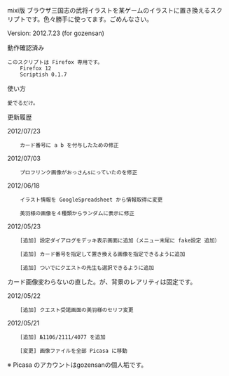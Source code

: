 
mixi版 ブラウザ三国志の武将イラストを某ゲームのイラストに置き換えるスクリプトです。色々勝手に使ってます。ごめんなさい。

Version: 2012.7.23 (for gozensan)

動作確認済み

    このスクリプトは Firefox 専用です。
        Firefox 12
        Scriptish 0.1.7

使い方

    愛でるだけ。

更新履歴

2012/07/23

        カード番号に a b を付与したための修正

2012/07/03

        プロフリンク画像がおっさんsにっていたのを修正

2012/06/18

        イラスト情報を GoogleSpreadsheet から情報取得に変更

        美羽様の画像を４種類からランダムに表示に修正

2012/05/23

        [追加] 設定ダイアログをデッキ表示画面に追加（メニュー末尾に fake設定 追加）

        [追加] カード番号を指定して置き換える画像を指定できるように追加

        [追加] ついでにクエストの先生も選択できるように追加

カード画像変わらないの直した。が、背景のレアリティは固定です。

2012/05/22

        [追加] クエスト受諾画面の美羽様のセリフ変更

2012/05/21

        [追加] №1106/2111/4077 を追加

        [変更] 画像ファイルを全部 Picasa に移動

※ Picasa のアカウントはgozensanの個人垢です。
